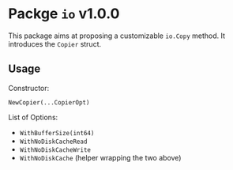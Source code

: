 # Packge `io` v1.0.0

This package aims at proposing a customizable `io.Copy` method. It introduces the `Copier` struct.

## Usage

Constructor:

```
NewCopier(...CopierOpt)
```

List of Options:

* `WithBufferSize(int64)`
* `WithNoDiskCacheRead`
* `WithNoDiskCacheWrite`
* `WithNoDiskCache` (helper wrapping the two above)
